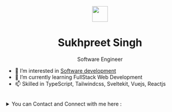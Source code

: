 <div id="top"></div>

<!-- ---------------------------------------------------------------------------------------- -->

<div align="center">
<span> <img src="https://api.iconify.design/fluent-emoji:smiling-face-with-sunglasses.svg?color=%23ffffff" height="42" >  <h1> Sukhpreet Singh  </h1> </span>
<p>  Software Engineer </p>
</div>

-   👀 I’m interested in [Software development](https://en.wikipedia.org/wiki/Software_development)
-   🌱 I’m currently learning FullStack Web Development
-   📫 Skilled in TypeScript, Tailwindcss, Sveltekit, Vuejs, Reactjs

<br>

<details> 
     <summary> You can Contact and Connect with me here : </summary>
<br>

<br>
     
<div align="center"> 
     <table>
  <tr>
    <td>
      <a href="https://www.linkedin.com/in/q1b/"> 
        <img height="30" src="https://img.shields.io/badge/linkedin-blue.svg?&style=for-the-badge&logo=linkedin&logoColor=white"/> 
      </a> 
    </td>
    <td>
      <a href="https://github.com/q1b"> 
        <img height="30" src="https://img.shields.io/badge/Github-%23000000.svg?&style=for-the-badge&logo=github&logoColor=white"/> 
      </a>
    </td>
    <td>
      <a href="https://twitter.com/_q1b_">
        <img height="30" src="https://img.shields.io/badge/Twitter-1DA1F2?style=for-the-badge&logo=twitter&logoColor=white"> 
      </a>
    </td>
    <td>
      <a href="https://www.instagram.com/vishnuans/"> 
        <img height="30" src="https://img.shields.io/badge/Instagram-E4405F?style=for-the-badge&logo=instagram&logoColor=white"/> 
      </a>
    </td>
  </tr>
</table>
</div>
     
</details>
